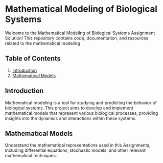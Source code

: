 # Mathematical Modeling of Biological Systems

Welcome to the Mathematical Modeling of Biological Systems Assignment Solution! This repository contains code, documentation, and resources related to the mathematical modeling 

## Table of Contents
1. [Introduction](#introduction)
2. [Mathematical Models](#mathematical-models)

## Introduction
Mathematical modeling is a  tool for studying and predicting the behavior of biological systems. This project aims to develop and implement mathematical models that represent various biological processes, providing insights into the dynamics and interactions within these systems.


## Mathematical Models
Understand the mathematical representations used in this Assignments, including differential equations, stochastic models, and other relevant mathematical techniques.

